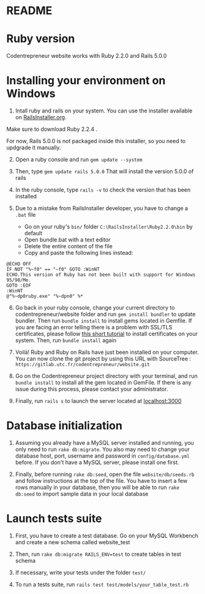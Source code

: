 # README

# Ruby version

Codentrepreneur website works with Ruby 2.2.0 and Rails 5.0.0

# Installing your environment on Windows

1. Intall ruby and rails on your system. You can use the installer available on [RailsInstaller.org](http://railsinstaller.org). 

Make sure to download Ruby 2.2.4 . 

For now, Rails 5.0.0 is not packaged inside this installer, so you need to updgrade it manually.

2. Open a ruby console and run ```gem update --system```

3. Then, type ```gem update rails 5.0.0```
That will install the version 5.0.0 of rails

4. In the ruby console, type ```rails -v``` to check the version that has been installed

5. Due to a mistake from RailsInstaller developer, you have to change a ```.bat``` file
	* Go on your ruby's ```bin/``` folder ```C:\RailsInstaller\Ruby2.2.0\bin``` by default
	* Open bundle.bat with a text editor
	* Delete the entire content of the file
	* Copy and paste the following lines instead:
```
@ECHO OFF
IF NOT "%~f0" == "~f0" GOTO :WinNT
ECHO.This version of Ruby has not been built with support for Windows 95/98/Me.
GOTO :EOF
:WinNT
@"%~dp0ruby.exe" "%~dpn0" %*
```

6. Go back in your ruby console, change your current directory to codentrepreneur/website folder
and run ```gem install bundler``` to update bundler. Then run ```bundle install``` to install gems located in Gemfile.
If you are facing an error telling there is a problem with SSL/TLS certificates, please follow [this short tutorial](https://gist.github.com/fnichol/867550) to install certificates on your system. Then, run ```bundle install``` again

7. Voilà! Ruby and Ruby on Rails have just been installed on your computer.
You can now clone the git project by using this URL with SourceTree : ```https://gitlab.utc.fr/codentrepreneur/website.git```

8. Go on the Codentrepreneur project directory with your terminal, and run ```bundle install``` to install all the gem located in GemFile.
If there is any issue during this process, please contact your administrator.

9. Finally, run ```rails s``` to launch the server located at [localhost:3000](http://localhost:3000)

# Database initialization

1. Assuming you already have a MySQL server installed and running, you only need to run ```rake db:migrate```.
You also may need to change your database host, port, username and password in ```config/database.yml``` before.
If you don't have a MySQL server, please install one first.

2. Finally, before running ```rake db:seed```, open the file ```website/db/seeds.rb``` and follow instructions at the top of the file.
You have to insert a few rows manually in your database, then you will be able to run ```rake db:seed``` to import sample data in your local database

# Launch tests suite

1. First, you have to create a test database. Go on your MySQL Workbench and create a new schema called website_test

2. Then, run ```rake db:migrate RAILS_ENV=test``` to create tables in test schema

3. If necessary, write your tests under the folder ```test/```

4. To run a tests suite, run ```rails test test/models/your_table_test.rb```

